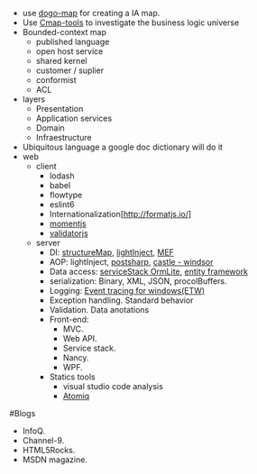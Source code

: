 + use [dogo-map](http://uxmag.com/articles/adapting-information-architecture-for-lean-and-agile-environments-with-dogo-mapping) for creating a IA map.
+ Use [Cmap-tools](http://cmap.ihmc.us/) to investigate the business logic universe 
+ Bounded-context map
  + published language
  + open host service
  + shared kernel
  + customer / suplier
  + conformist
  + ACL
+ layers
  + Presentation
  + Application services
  + Domain
  + Infraestructure
+ Ubiquitous language a google doc dictionary will do it
+ web
  + client
    + lodash
    + babel
    + flowtype
    + eslint6
    + Internationalization[http://formatjs.io/]
    + [momentjs](http://momentjs.com/)
    + [validatorjs](https://github.com/chriso/validator.js)
  + server
    + DI: [structureMap](http://docs.structuremap.net/), [lightInject](http://www.lightinject.net/), [MEF](https://mef.codeplex.com/)
    + AOP: lightInject, [postsharp](https://www.postsharp.net/aspects), [castle - windsor](http://docs.castleproject.org/Default.aspx?Page=MainPage&NS=Windsor&AspxAutoDetectCookieSupport=1)
    + Data access: [serviceStack OrmLite](https://github.com/ServiceStack/ServiceStack.OrmLite), [entity framework](https://msdn.microsoft.com/es-es/data/ef.aspx)
    + serialization: Binary, XML, JSON, procolBuffers.
    + Logging: [Event tracing for windows(ETW)](https://msdn.microsoft.com/en-us/library/windows/desktop/bb968803%28v=vs.85%29.aspx)
    + Exception handling. Standard behavior
    + Validation. Data anotations
    + Front-end:
      + MVC.
      + Web API.
      + Service stack.
      + Nancy.
      + WPF.
    + Statics tools
      + visual studio code analysis
      + [Atomiq](http://www.getatomiq.com/)
  
#Blogs
+ InfoQ.
+ Channel-9.
+ HTML5Rocks.
+ MSDN magazine.